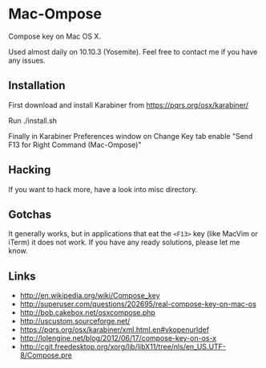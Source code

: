 Mac-Ompose
==========

Compose key on Mac OS X.

Used almost daily on 10.10.3 (Yosemite).
Feel free to contact me if you have any issues.

Installation
------------

First download and install Karabiner from
https://pqrs.org/osx/karabiner/

Run ./install.sh

Finally in Karabiner Preferences window on Change Key tab
enable "Send F13 for Right Command (Mac-Ompose)"

Hacking
-------

If you want to hack more, have a look into misc directory.

Gotchas
-------

It generally works, but in applications that eat the `<F13>` key
(like MacVim or iTerm) it does not work. If you have any ready
solutions, please let me know.

Links
-----

 - http://en.wikipedia.org/wiki/Compose_key
 - http://superuser.com/questions/202695/real-compose-key-on-mac-os
 - http://bob.cakebox.net/osxcompose.php
 - http://uscustom.sourceforge.net/
 - https://pqrs.org/osx/karabiner/xml.html.en#vkopenurldef
 - http://lolengine.net/blog/2012/06/17/compose-key-on-os-x
 - http://cgit.freedesktop.org/xorg/lib/libX11/tree/nls/en_US.UTF-8/Compose.pre
